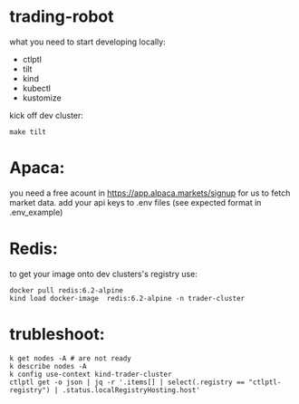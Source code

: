 # trading-robot

what you need to start developing locally:
- ctlptl
- tilt
- kind
- kubectl
- kustomize

kick off dev cluster:
```
make tilt
```

# Apaca:

you need a free acount in https://app.alpaca.markets/signup for us to fetch market data. add your api keys to .env files (see expected format in .env_example)

# Redis:

to get your image onto dev clusters's registry use:
```
docker pull redis:6.2-alpine 
kind load docker-image  redis:6.2-alpine -n trader-cluster
```

# trubleshoot:
```
k get nodes -A # are not ready
k describe nodes -A
k config use-context kind-trader-cluster
ctlptl get -o json | jq -r '.items[] | select(.registry == "ctlptl-registry") | .status.localRegistryHosting.host'
```

